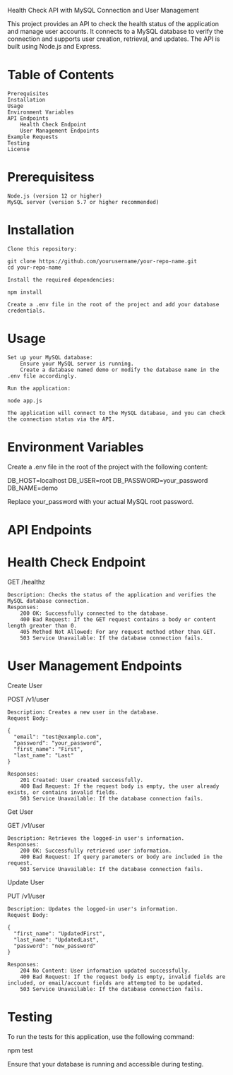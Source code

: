 Health Check API with MySQL Connection and User Management

This project provides an API to check the health status of the application and manage user accounts. It connects to a MySQL database to verify the connection and supports user creation, retrieval, and updates. The API is built using Node.js and Express.

# Table of Contents

    Prerequisites
    Installation
    Usage
    Environment Variables
    API Endpoints
        Health Check Endpoint
        User Management Endpoints
    Example Requests
    Testing
    License

# Prerequisitess

    Node.js (version 12 or higher)
    MySQL server (version 5.7 or higher recommended)

# Installation

    Clone this repository:

    git clone https://github.com/yourusername/your-repo-name.git
    cd your-repo-name

    Install the required dependencies:

    npm install

    Create a .env file in the root of the project and add your database credentials.

# Usage

    Set up your MySQL database:
        Ensure your MySQL server is running.
        Create a database named demo or modify the database name in the .env file accordingly.

    Run the application:

    node app.js

    The application will connect to the MySQL database, and you can check the connection status via the API.

# Environment Variables

Create a .env file in the root of the project with the following content:

DB_HOST=localhost
DB_USER=root
DB_PASSWORD=your_password
DB_NAME=demo

Replace your_password with your actual MySQL root password.

# API Endpoints

# Health Check Endpoint

GET /healthz

    Description: Checks the status of the application and verifies the MySQL database connection.
    Responses:
        200 OK: Successfully connected to the database.
        400 Bad Request: If the GET request contains a body or content length greater than 0.
        405 Method Not Allowed: For any request method other than GET.
        503 Service Unavailable: If the database connection fails.

# User Management Endpoints
Create User

POST /v1/user

    Description: Creates a new user in the database.
    Request Body:

    {
      "email": "test@example.com",
      "password": "your_password",
      "first_name": "First",
      "last_name": "Last"
    }

    Responses:
        201 Created: User created successfully.
        400 Bad Request: If the request body is empty, the user already exists, or contains invalid fields.
        503 Service Unavailable: If the database connection fails.

Get User

GET /v1/user

    Description: Retrieves the logged-in user's information.
    Responses:
        200 OK: Successfully retrieved user information.
        400 Bad Request: If query parameters or body are included in the request.
        503 Service Unavailable: If the database connection fails.

Update User

PUT /v1/user

    Description: Updates the logged-in user's information.
    Request Body:

    {
      "first_name": "UpdatedFirst",
      "last_name": "UpdatedLast",
      "password": "new_password"
    }

    Responses:
        204 No Content: User information updated successfully.
        400 Bad Request: If the request body is empty, invalid fields are included, or email/account fields are attempted to be updated.
        503 Service Unavailable: If the database connection fails.

# Testing

To run the tests for this application, use the following command:

npm test

Ensure that your database is running and accessible during testing.
